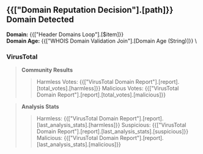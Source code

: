 ## {{["Domain Reputation Decision"].[path]}} Domain Detected
**Domain:** {{["Header Domains Loop"].[$item]}} \
**Domain Age:** {{["WHOIS Domain Validation Join"].[Domain Age (String)]}} \

### VirusTotal
> **Community Results**
>> Harmless Votes: {{["VirusTotal Domain Report"].[report].[total_votes].[harmless]}}
>> Malicious Votes: {{["VirusTotal Domain Report"].[report].[total_votes].[malicious]}}

> **Analysis Stats**
>> Harmless: {{["VirusTotal Domain Report"].[report].[last_analysis_stats].[harmless]}}
>> Suspicious: {{["VirusTotal Domain Report"].[report].[last_analysis_stats].[suspicious]}}
>> Malicious: {{["VirusTotal Domain Report"].[report].[last_analysis_stats].[malicious]}}
